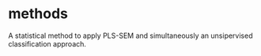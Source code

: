 # methods

A statistical method to apply PLS-SEM and simultaneously an unsipervised classification approach.
